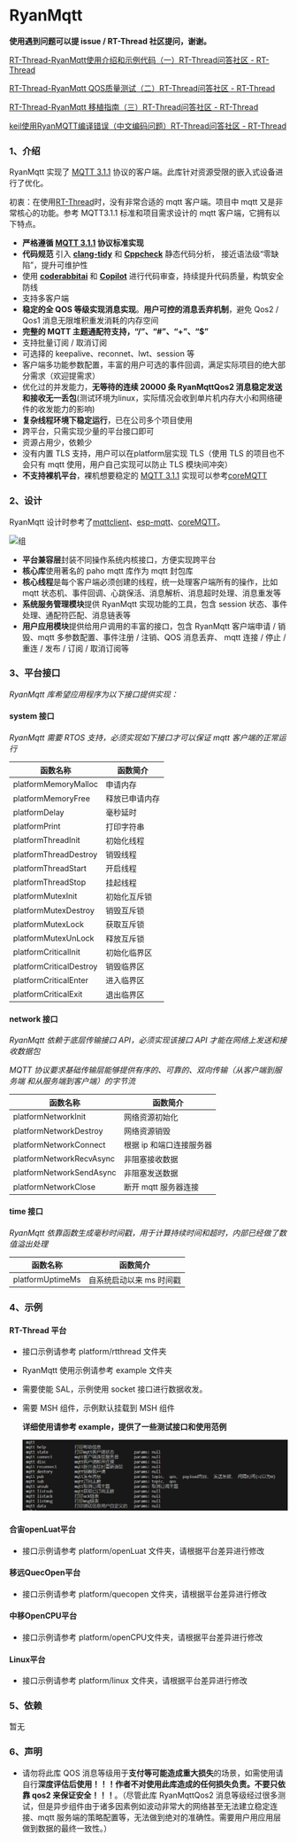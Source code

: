# RyanMqtt

**使用遇到问题可以提 issue / RT-Thread 社区提问，谢谢。**

[RT-Thread-RyanMqtt使用介绍和示例代码（一）RT-Thread问答社区 - RT-Thread](https://club.rt-thread.org/ask/article/51a25ba90fc5e1b5.html)

[RT-Thread-RyanMqtt QOS质量测试（二）RT-Thread问答社区 - RT-Thread](https://club.rt-thread.org/ask/article/e95c5b9390c53cf3.html)

[RT-Thread-RyanMqtt 移植指南（三）RT-Thread问答社区 - RT-Thread](https://club.rt-thread.org/ask/article/611b7a947f7221cf.html)

[keil使用RyanMQTT编译错误（中文编码问题）RT-Thread问答社区 - RT-Thread](https://club.rt-thread.org/ask/question/7269a82662b6cf31.html)


### 1、介绍

RyanMqtt 实现了 [MQTT 3.1.1](https://docs.oasis-open.org/mqtt/mqtt/v3.1.1/mqtt-v3.1.1.html) 协议的客户端。此库针对资源受限的嵌入式设备进行了优化。

初衷：在使用[RT-Thread](https://github.com/RT-Thread/rt-thread)时，没有非常合适的 mqtt 客户端。项目中 mqtt 又是非常核心的功能。参考 MQTT3.1.1 标准和项目需求设计的 mqtt 客户端，它拥有以下特点。

- **严格遵循 [MQTT 3.1.1](https://docs.oasis-open.org/mqtt/mqtt/v3.1.1/mqtt-v3.1.1.html) 协议标准实现**
- **代码规范**  引入 **[clang-tidy](https://clang.llvm.org/extra/clang-tidy/#clang-tidy)** 和 **[Cppcheck](https://cppcheck.sourceforge.io/)** 静态代码分析， 接近语法级“零缺陷”，提升可维护性
- 使用  **[coderabbitai](https://www.coderabbit.ai)** 和 **[Copilot](https://github.com/features/copilot)** 进行代码审查，持续提升代码质量，构筑安全防线
- 支持多客户端
- **稳定的全 QOS 等级实现消息实现**。**用户可控的消息丢弃机制**，避免 Qos2 / Qos1 消息无限堆积重发消耗的内存空间
- **完整的 MQTT 主题通配符支持，“/”、“#”、“+”、“$”**
- 支持批量订阅 / 取消订阅
- 可选择的 keepalive、reconnet、lwt、session 等
- 客户端多功能参数配置，丰富的用户可选的事件回调，满足实际项目的绝大部分需求（欢迎提需求）
- 优化过的并发能力，**无等待的连续 20000 条 RyanMqttQos2 消息稳定发送和接收无一丢包**(测试环境为linux，实际情况会收到单片机内存大小和网络硬件的收发能力的影响)
- **复杂线程环境下稳定运行**，已在公司多个项目使用
- 跨平台，只需实现少量的平台接口即可
- 资源占用少，依赖少
- 没有内置 TLS 支持，用户可以在platform层实现 TLS（使用 TLS 的项目也不会只有 mqtt 使用，用户自己实现可以防止 TLS 模块间冲突）
- **不支持裸机平台**，裸机想要稳定的 [MQTT 3.1.1](https://docs.oasis-open.org/mqtt/mqtt/v3.1.1/mqtt-v3.1.1.html) 实现可以参考[coreMQTT](https://github.com/FreeRTOS/coreMQTT)

### 2、设计

RyanMqtt 设计时参考了[mqttclient](https://github.com/jiejieTop/mqttclient)、[esp-mqtt](https://github.com/espressif/esp-mqtt)、[coreMQTT](https://github.com/FreeRTOS/coreMQTT)。

![组](docs/assert/README.assert/%E7%BB%84.png)

- **平台兼容层**封装不同操作系统内核接口，方便实现跨平台
- **核心库**使用著名的 paho mqtt 库作为 mqtt 封包库
- **核心线程**是每个客户端必须创建的线程，统一处理客户端所有的操作，比如 mqtt 状态机、事件回调、心跳保活、消息解析、消息超时处理、消息重发等
- **系统服务管理模块**提供 RyanMqtt 实现功能的工具，包含 session 状态、事件处理、通配符匹配、消息链表等
- **用户应用模块**提供给用户调用的丰富的接口，包含 RyanMqtt 客户端申请 / 销毁、mqtt 多参数配置、事件注册 / 注销、QOS 消息丢弃、 mqtt 连接 / 停止 / 重连 / 发布 / 订阅 / 取消订阅等

### 3、平台接口

_RyanMqtt 库希望应用程序为以下接口提供实现：_

#### system 接口

_RyanMqtt 需要 RTOS 支持，必须实现如下接口才可以保证 mqtt 客户端的正常运行_

| 函数名称                | 函数简介       |
| ----------------------- | -------------- |
| platformMemoryMalloc    | 申请内存       |
| platformMemoryFree      | 释放已申请内存 |
| platformDelay           | 毫秒延时       |
| platformPrint           | 打印字符串     |
| platformThreadInit      | 初始化线程     |
| platformThreadDestroy   | 销毁线程       |
| platformThreadStart     | 开启线程       |
| platformThreadStop      | 挂起线程       |
| platformMutexInit       | 初始化互斥锁   |
| platformMutexDestroy    | 销毁互斥锁     |
| platformMutexLock       | 获取互斥锁     |
| platformMutexUnLock     | 释放互斥锁     |
| platformCriticalInit    | 初始化临界区   |
| platformCriticalDestroy | 销毁临界区     |
| platformCriticalEnter   | 进入临界区     |
| platformCriticalExit    | 退出临界区     |

#### network 接口

_RyanMqtt 依赖于底层传输接口 API，必须实现该接口 API 才能在网络上发送和接收数据包_

_MQTT 协议要求基础传输层能够提供有序的、可靠的、双向传输（从客户端到服务端 和从服务端到客户端）的字节流_

| 函数名称                 | 函数简介                 |
| ------------------------ | ------------------------ |
| platformNetworkInit      | 网络资源初始化           |
| platformNetworkDestroy   | 网络资源销毁             |
| platformNetworkConnect   | 根据 ip 和端口连接服务器 |
| platformNetworkRecvAsync | 非阻塞接收数据           |
| platformNetworkSendAsync | 非阻塞发送数据           |
| platformNetworkClose     | 断开 mqtt 服务器连接     |

#### time 接口

_RyanMqtt 依靠函数生成毫秒时间戳，用于计算持续时间和超时，内部已经做了数值溢出处理_

| 函数名称         | 函数简介                 |
| ---------------- | ------------------------ |
| platformUptimeMs | 自系统启动以来 ms 时间戳 |

### 4、示例

#### RT-Thread 平台

- 接口示例请参考 platform/rtthread 文件夹

- RyanMqtt 使用示例请参考 example 文件夹

- 需要使能 SAL，示例使用 socket 接口进行数据收发。

- 需要 MSH 组件，示例默认挂载到 MSH 组件

  **详细使用请参考 example，提供了一些测试接口和使用范例**

  ![image-20230927112803101](docs/assert/README.assert/image-20230927112803101.png)

#### 合宙openLuat平台

- 接口示例请参考 platform/openLuat 文件夹，请根据平台差异进行修改

#### 移远QuecOpen平台

- 接口示例请参考 platform/quecopen 文件夹，请根据平台差异进行修改

#### 中移OpenCPU平台

- 接口示例请参考 platform/openCPU文件夹，请根据平台差异进行修改

#### Linux平台

- 接口示例请参考 platform/linux 文件夹，请根据平台差异进行修改

### 5、依赖

暂无

### 6、声明

- 请勿将此库 QOS 消息等级用于**支付等可能造成重大损失**的场景，如需使用请自行**深度评估后使用！！！作者不对使用此库造成的任何损失负责。不要只依靠 qos2 来保证安全！！！**。（尽管此库 RyanMqttQos2 消息等级经过很多测试，但是异步组件由于诸多因素例如波动非常大的网络甚至无法建立稳定连接、mqtt 服务端的策略配置等，无法做到绝对的准确性。需要用户用应用层做到数据的最终一致性。）
